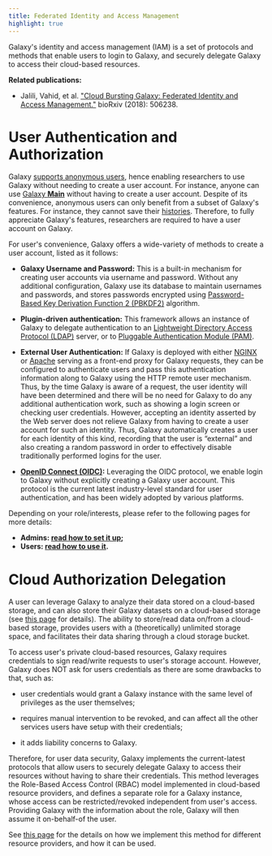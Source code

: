 ```yaml
---
title: Federated Identity and Access Management
highlight: true
---
```


Galaxy's identity and access management (IAM) is a set of protocols and methods that enable users
to login to Galaxy, and securely delegate Galaxy to access their cloud-based resources.


**Related publications:**
- Jalili, Vahid, et al. ["Cloud Bursting Galaxy: Federated Identity and Access Management."](https://www.biorxiv.org/content/10.1101/506238v1) bioRxiv (2018): 506238.


# User Authentication and Authorization

Galaxy [supports anonymous users](https://github.com/galaxyproject/galaxy/blob/d538dc05b8ad60879e1c0164a985ada5aa56e2d2/config/galaxy.yml.sample#L1268-L1269),
hence enabling researchers to use Galaxy without needing to create a user account. For instance, anyone can use
[Galaxy **Main**](https://usegalaxy.org) without having to create a user account. Despite of its convenience, 
anonymous users can only benefit from a subset of Galaxy's features. For instance, they cannot save their 
[histories](/src/tutorials/histories/index.md). Therefore, to fully appreciate Galaxy's features, researchers 
are required to have a user account on Galaxy.


For user's convenience, Galaxy offers a wide-variety of methods to create a user account, listed as it follows:
 
- **Galaxy Username and Password:** This is a built-in mechanism for creating user accounts via 
username and password. Without any additional configuration, Galaxy use its database to 
maintain usernames and passwords, and stores passwords encrypted using 
[Password-Based Key Derivation Function 2 (PBKDF2)](https://en.wikipedia.org/wiki/PBKDF2) algorithm.


- **Plugin-driven authentication:** This framework allows an instance of Galaxy to 
delegate authentication to an [Lightweight Directory Access Protocol (LDAP)](https://en.wikipedia.org/wiki/Lightweight_Directory_Access_Protocol)
server, or to [Pluggable Authentication Module (PAM)](https://en.wikipedia.org/wiki/Pluggable_authentication_module).


- **External User Authentication:** If Galaxy is deployed with either [NGINX](https://www.nginx.com) or 
[Apache](https://httpd.apache.org) serving as a front-end proxy for Galaxy requests, they can be configured 
to authenticate users and pass this authentication information along to Galaxy using the HTTP remote user mechanism. 
Thus, by the time Galaxy is aware of a request, the user identity will have been determined and there will be no 
need for Galaxy to do any additional authentication work, such as showing a login screen or checking user credentials.
However, accepting an identity asserted by the Web server does not relieve Galaxy from having to create a user account 
for such an identity. Thus, Galaxy automatically creates a user for each identity of this kind, recording that the 
user is “external” and also creating a random password in order to effectively disable traditionally performed 
logins for the user. 


- **[OpenID Connect (OIDC)](https://en.wikipedia.org/wiki/OpenID_Connect):** Leveraging the OIDC protocol, 
we enable login to Galaxy without explicitly creating a Galaxy user account. This protocol is the current latest 
industry-level standard for user authentication, and has been widely adopted by various platforms.


Depending on your role/interests, please refer to the following pages for more details:

- **Admins: [read how to set it up](/src/authnz/config/index.md);**
- **Users: [read how to use it](/src/authnz/use/index.md).** 


# Cloud Authorization Delegation

A user can leverage Galaxy to analyze their data stored on a cloud-based storage, and can also store their 
Galaxy datasets on a cloud-based storage (see [this page](/src/cloud/storage/index.md) for details). 
The ability to store/read data on/from a cloud-based storage, provides users with a (theoretically) 
unlimited storage space, and facilitates their data sharing through a cloud storage bucket. 


To access user's private cloud-based resources, Galaxy requires credentials to sign read/write requests to 
user's storage account. However, Galaxy does NOT ask for users credentials as there are some drawbacks to 
that, such as:

- user credentials would grant a Galaxy instance with the same level of privileges as the user themselves;

- requires manual intervention to be revoked, and can affect all the other services users have setup with their 
credentials;

- it adds liability concerns to Galaxy.

Therefore, for user data security, Galaxy implements the current-latest protocols that allow users to 
securely delegate Galaxy to access their resources without having to share their credentials. This 
method leverages the Role-Based Access Control (RBAC) model implemented in cloud-based resource providers,
and defines a separate role for a Galaxy instance, whose access can be restricted/revoked independent from 
user's access. Providing Galaxy with the information about the role, Galaxy will then assume it 
on-behalf-of the user. 

See [this page](/src/cloud/authnz/index.md) for the details on how we implement this 
method for different resource providers, and how it can be used.
